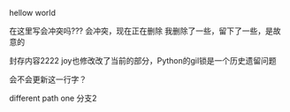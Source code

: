 hellow world


在这里写会冲突吗???
会冲突，现在正在删除
我删除了一些，留下了一些，是故意的



封存内容2222
joy也修改改了当前的部分，Python的gil锁是一个历史遗留问题

会不会更新这一行字？

different path one
分支2
